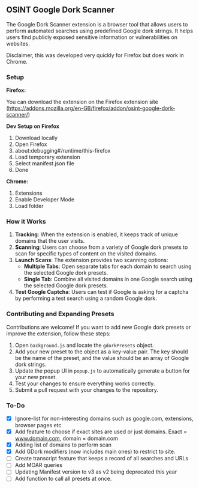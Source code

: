 ## OSINT Google Dork Scanner

The Google Dork Scanner extension is a browser tool that allows users to perform automated searches using predefined Google dork strings. It helps users find publicly exposed sensitive information or vulnerabilities on websites.

Disclaimer, this was developed very quickly for Firefox but does work in Chrome.

### Setup
**Firefox:**

You can download the extension on the Firefox extension site (https://addons.mozilla.org/en-GB/firefox/addon/osint-google-dork-scanner/)

**Dev Setup on Firefox**
1. Download locally
2. Open Firefox
3. about:debugging#/runtime/this-firefox
4. Load temporary extension
5. Select manifest.json file
6. Done

**Chrome:**
1. Extensions
2. Enable Developer Mode
3. Load folder

### How it Works

1. **Tracking**: When the extension is enabled, it keeps track of unique domains that the user visits.
2. **Scanning**: Users can choose from a variety of Google dork presets to scan for specific types of content on the visited domains.
3. **Launch Scans**: The extension provides two scanning options:
   - **Multiple Tabs**: Open separate tabs for each domain to search using the selected Google dork presets.
   - **Single Tab**: Combine all visited domains in one Google search using the selected Google dork presets.
4. **Test Google Captcha**: Users can test if Google is asking for a captcha by performing a test search using a random Google dork.

### Contributing and Expanding Presets

Contributions are welcome! If you want to add new Google dork presets or improve the extension, follow these steps:

1. Open `background.js` and locate the `gdorkPresets` object.
2. Add your new preset to the object as a key-value pair. The key should be the name of the preset, and the value should be an array of Google dork strings.
3. Update the popup UI in `popup.js` to automatically generate a button for your new preset.
4. Test your changes to ensure everything works correctly.
5. Submit a pull request with your changes to the repository.

### To-Do

- [x] Ignore-list for non-interesting domains such as google.com, extensions, browser pages etc
- [x] Add feature to choose if exact sites are used or just domains. Exact = www.domain.com, domain = domain.com
- [x] Adding list of domains to perform scan
- [x] Add GDork modifiers (now includes main ones) to restrict to site.
- [ ] Create transcript feature that keeps a record of all searches and URLs
- [ ] Add MOAR queries
- [ ] Updating Manifest version to v3 as v2 being deprecated this year
- [ ] Add function to call all presets at once.
